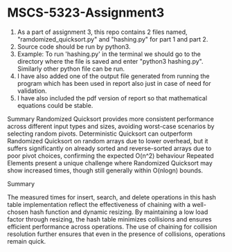 # MSCS-5323-Assignment3

1. As a part of assignment 3, this repo contains 2 files named, "ramdomized_quicksort.py" and "hashing.py" for part 1 and part 2. 
2. Source code should be run by python3. 
3. Example: To run 'hashing.py' in the terminal we should go to the directory where the file is saved and enter "python3 hashing.py". Similarly other python file can be run. 
4. I have also added one of the output file generated from running the program which has been used in report also just in case of need for validation. 
5. I have also included the pdf version of report so that mathematical equations could be stable.


Summary
Randomized Quicksort provides more consistent performance across different input types and sizes, avoiding worst-case scenarios by selecting random pivots.
Deterministic Quicksort can outperform Randomized Quicksort on random arrays due to lower overhead, but it suffers significantly on already sorted and reverse-sorted arrays due to poor pivot choices, confirming the expected O(n^2) behaviour
Repeated Elements present a unique challenge where Randomized Quicksort may show increased times, though still generally within O(nlogn) bounds. 


Summary 

The measured times for insert, search, and delete operations in this hash table implementation reflect the effectiveness of chaining with a well-chosen hash function and dynamic resizing. By maintaining a low load factor through resizing, the hash table minimizes collisions and ensures efficient performance across operations. The use of chaining for collision resolution further ensures that even in the presence of collisions, operations remain quick. 
